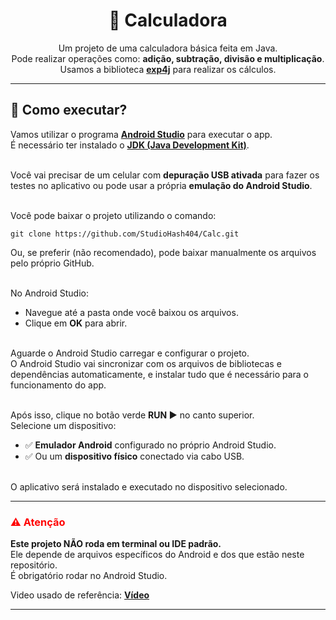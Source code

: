 <h1 align="center">📱 Calculadora</h1>

<p align="center">
  Um projeto de uma calculadora básica feita em Java.<br>
  Pode realizar operações como: <b>adição, subtração, divisão e multiplicação</b>.<br>
  Usamos a biblioteca <a href="https://www.objecthunter.net/exp4j/" target="_blank"><b>exp4j</b></a> para realizar os cálculos.
</p>

<hr>

<h2>🚀 Como executar?</h2>

<p>
Vamos utilizar o programa <a href="https://developer.android.com/studio?hl=pt-br" target="_blank"><b>Android Studio</b></a> para executar o app.<br>
É necessário ter instalado o <a href="https://www.oracle.com/br/java/technologies/downloads/" target="_blank"><b>JDK (Java Development Kit)</b></a>.<br><br>

Você vai precisar de um celular com <b>depuração USB ativada</b> para fazer os testes no aplicativo ou pode usar a própria <b>emulação do Android Studio</b>.<br><br>

Você pode baixar o projeto utilizando o comando:<br>

<pre><code>git clone https://github.com/StudioHash404/Calc.git</code></pre>

Ou, se preferir (não recomendado), pode baixar manualmente os arquivos pelo próprio GitHub.<br><br>

No Android Studio:<br>
- Navegue até a pasta onde você baixou os arquivos.<br>
- Clique em <b>OK</b> para abrir.<br><br>

Aguarde o Android Studio carregar e configurar o projeto.<br>
O Android Studio vai sincronizar com os arquivos de bibliotecas e dependências automaticamente, e instalar tudo que é necessário para o funcionamento do app.<br><br>

Após isso, clique no botão verde <b>RUN ▶️</b> no canto superior.<br>
Selecione um dispositivo:<br>
- ✅ <b>Emulador Android</b> configurado no próprio Android Studio.<br>
- ✅ Ou um <b>dispositivo físico</b> conectado via cabo USB.<br><br>

O aplicativo será instalado e executado no dispositivo selecionado.
</p>

<hr>

<h3 style="color: red;">⚠️ Atenção</h3>

<p>
<b>Este projeto NÃO roda em terminal ou IDE padrão.</b><br>
Ele depende de arquivos específicos do Android e dos que estão neste repositório.<br>
É obrigatório rodar no Android Studio.
</p>
<p>Video usado de referência: <a href="https://youtu.be/jTuxCv_XjlA?si=D5dneJq-CDCTA0Z3" target="_blank"><b>Vídeo</b></aVídeo ensinando a fazer a calculadora diretamente no Android Studio.<br>
<hr>

